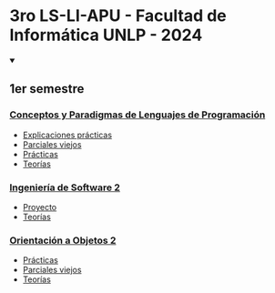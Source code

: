 # 3ro LS-LI-APU - Facultad de Informática UNLP - 2024

<details open>
  <summary><h2>1er semestre</h2></summary>
 
### [Conceptos y Paradigmas de Lenguajes de Programación](https://github.com/Pedro0604/3ro-LS-LI-APU/tree/main/1er_semestre/CPLP)
  * [Explicaciones prácticas](https://github.com/Pedro0604/3ro-LS-LI-APU/tree/main/1er_semestre/CPLP/Explicaciones_practicas)
  * [Parciales viejos](https://github.com/Pedro0604/3ro-LS-LI-APU/tree/main/1er_semestre/CPLP/Parciales_viejos)
  * [Prácticas](https://github.com/Pedro0604/3ro-LS-LI-APU/tree/main/1er_semestre/CPLP/Practicas)
  * [Teorías](https://github.com/Pedro0604/3ro-LS-LI-APU/tree/main/1er_semestre/CPLP/Teorias/PDFs)
### [Ingeniería de Software 2](https://github.com/Pedro0604/3ro-LS-LI-APU/tree/main/1er_semestre/Ing2)
  * [Proyecto](https://github.com/Pedro0604/3ro-LS-LI-APU/tree/main/1er_semestre/Ing2/Proyecto)
  * [Teorías](https://github.com/Pedro0604/3ro-LS-LI-APU/tree/main/1er_semestre/Ing2/Teorias/PDFs)
### [Orientación a Objetos 2](https://github.com/Pedro0604/3ro-LS-LI-APU/tree/main/1er_semestre/OO2)
  * [Prácticas](https://github.com/Pedro0604/3ro-LS-LI-APU/tree/main/1er_semestre/OO2/Practicas)
  * [Parciales viejos](https://github.com/Pedro0604/3ro-LS-LI-APU/tree/main/1er_semestre/OO2/Parciales_viejos)
  * [Teorías](https://github.com/Pedro0604/3ro-LS-LI-APU/tree/main/1er_semestre/OO2/Teorias/PDFs)
</details>
